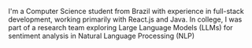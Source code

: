 I'm a Computer Science student from Brazil with experience in full-stack development, working primarily with React.js and Java. In college, I was part of a research team exploring Large Language Models (LLMs) for sentiment analysis in Natural Language Processing (NLP)
